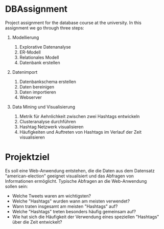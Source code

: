 # DBAssignment
Project assignment for the database course at the university. In this assignment we go through three steps:

  1. Modellierung
      1. Explorative Datenanalyse
      2. ER-Modell
      3. Relationales Modell
      4. Datenbank erstellen
      
  2. Datenimport
      1. Datenbankschema erstellen
      2. Daten bereinigen
      3. Daten importieren
      4. Webserver
      
  3. Data Mining und Visualisierung
      1. Metrik für Aehnlichkeit zwischen zwei Hashtags entwickeln
      2. Clusteranalyse durchführen
      3. Hashtag Netzwerk visualisieren
      4. Häufigkeiten und Auftreten von Hashtags im Verlauf der Zeit visualisieren
      
# Projektziel
Es soll eine Web-Anwendung entstehen, die die Daten aus dem Datensatz
"american-election" geeignet visualisiert und das Abfragen von Informationen
ermöglicht. Typische Abfragen an die Web-Anwendung sollen sein:
- Welche Tweets waren am wichtigsten?
- Welche "Hashtags" wurden wann am meisten verwendet?
- Wann traten insgesamt am meisten "Hashtags" auf?
- Welche "Hashtags" treten besonders häufig gemeinsam auf?
- Wie hat sich die Häufigkeit der Verwendung eines speziellen "Hashtags" über die Zeit entwickelt?
